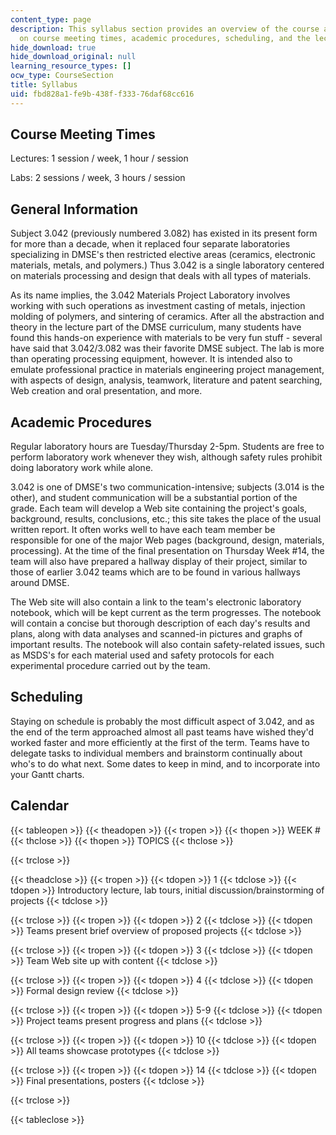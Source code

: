 ```yaml
---
content_type: page
description: This syllabus section provides an overview of the course and information
  on course meeting times, academic procedures, scheduling, and the lecture calendar.
hide_download: true
hide_download_original: null
learning_resource_types: []
ocw_type: CourseSection
title: Syllabus
uid: fbd828a1-fe9b-438f-f333-76daf68cc616
---
```


Course Meeting Times
--------------------

Lectures: 1 session / week, 1 hour / session

Labs: 2 sessions / week, 3 hours / session

General Information
-------------------

Subject 3.042 (previously numbered 3.082) has existed in its present form for more than a decade, when it replaced four separate laboratories specializing in DMSE's then restricted elective areas (ceramics, electronic materials, metals, and polymers.) Thus 3.042 is a single laboratory centered on materials processing and design that deals with all types of materials.

As its name implies, the 3.042 Materials Project Laboratory involves working with such operations as investment casting of metals, injection molding of polymers, and sintering of ceramics. After all the abstraction and theory in the lecture part of the DMSE curriculum, many students have found this hands-on experience with materials to be very fun stuff - several have said that 3.042/3.082 was their favorite DMSE subject. The lab is more than operating processing equipment, however. It is intended also to emulate professional practice in materials engineering project management, with aspects of design, analysis, teamwork, literature and patent searching, Web creation and oral presentation, and more.

Academic Procedures
-------------------

Regular laboratory hours are Tuesday/Thursday 2-5pm. Students are free to perform laboratory work whenever they wish, although safety rules prohibit doing laboratory work while alone.

3.042 is one of DMSE's two communication-intensive; subjects (3.014 is the other), and student communication will be a substantial portion of the grade. Each team will develop a Web site containing the project's goals, background, results, conclusions, etc.; this site takes the place of the usual written report. It often works well to have each team member be responsible for one of the major Web pages (background, design, materials, processing). At the time of the final presentation on Thursday Week #14, the team will also have prepared a hallway display of their project, similar to those of earlier 3.042 teams which are to be found in various hallways around DMSE.

The Web site will also contain a link to the team's electronic laboratory notebook, which will be kept current as the term progresses. The notebook will contain a concise but thorough description of each day's results and plans, along with data analyses and scanned-in pictures and graphs of important results. The notebook will also contain safety-related issues, such as MSDS's for each material used and safety protocols for each experimental procedure carried out by the team.

Scheduling
----------

Staying on schedule is probably the most difficult aspect of 3.042, and as the end of the term approached almost all past teams have wished they'd worked faster and more efficiently at the first of the term. Teams have to delegate tasks to individual members and brainstorm continually about who's to do what next. Some dates to keep in mind, and to incorporate into your Gantt charts.

Calendar
--------

{{< tableopen >}}
{{< theadopen >}}
{{< tropen >}}
{{< thopen >}}
WEEK #
{{< thclose >}}
{{< thopen >}}
TOPICS
{{< thclose >}}

{{< trclose >}}

{{< theadclose >}}
{{< tropen >}}
{{< tdopen >}}
1
{{< tdclose >}}
{{< tdopen >}}
Introductory lecture, lab tours, initial discussion/brainstorming of projects
{{< tdclose >}}

{{< trclose >}}
{{< tropen >}}
{{< tdopen >}}
2
{{< tdclose >}}
{{< tdopen >}}
Teams present brief overview of proposed projects
{{< tdclose >}}

{{< trclose >}}
{{< tropen >}}
{{< tdopen >}}
3
{{< tdclose >}}
{{< tdopen >}}
Team Web site up with content
{{< tdclose >}}

{{< trclose >}}
{{< tropen >}}
{{< tdopen >}}
4
{{< tdclose >}}
{{< tdopen >}}
Formal design review
{{< tdclose >}}

{{< trclose >}}
{{< tropen >}}
{{< tdopen >}}
5-9
{{< tdclose >}}
{{< tdopen >}}
Project teams present progress and plans
{{< tdclose >}}

{{< trclose >}}
{{< tropen >}}
{{< tdopen >}}
10
{{< tdclose >}}
{{< tdopen >}}
All teams showcase prototypes
{{< tdclose >}}

{{< trclose >}}
{{< tropen >}}
{{< tdopen >}}
14
{{< tdclose >}}
{{< tdopen >}}
Final presentations, posters
{{< tdclose >}}

{{< trclose >}}

{{< tableclose >}}
